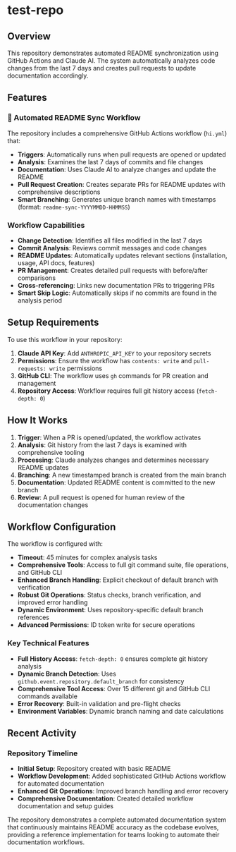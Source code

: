 # test-repo

## Overview

This repository demonstrates automated README synchronization using GitHub Actions and Claude AI. The system automatically analyzes code changes from the last 7 days and creates pull requests to update documentation accordingly.

## Features

### 🤖 Automated README Sync Workflow

The repository includes a comprehensive GitHub Actions workflow (`hi.yml`) that:

- **Triggers**: Automatically runs when pull requests are opened or updated
- **Analysis**: Examines the last 7 days of commits and file changes
- **Documentation**: Uses Claude AI to analyze changes and update the README
- **Pull Request Creation**: Creates separate PRs for README updates with comprehensive descriptions
- **Smart Branching**: Generates unique branch names with timestamps (format: `readme-sync-YYYYMMDD-HHMMSS`)

### Workflow Capabilities

- **Change Detection**: Identifies all files modified in the last 7 days
- **Commit Analysis**: Reviews commit messages and code changes
- **README Updates**: Automatically updates relevant sections (installation, usage, API docs, features)
- **PR Management**: Creates detailed pull requests with before/after comparisons
- **Cross-referencing**: Links new documentation PRs to triggering PRs
- **Smart Skip Logic**: Automatically skips if no commits are found in the analysis period

## Setup Requirements

To use this workflow in your repository:

1. **Claude API Key**: Add `ANTHROPIC_API_KEY` to your repository secrets
2. **Permissions**: Ensure the workflow has `contents: write` and `pull-requests: write` permissions
3. **GitHub CLI**: The workflow uses `gh` commands for PR creation and management
4. **Repository Access**: Workflow requires full git history access (`fetch-depth: 0`)

## How It Works

1. **Trigger**: When a PR is opened/updated, the workflow activates
2. **Analysis**: Git history from the last 7 days is examined with comprehensive tooling
3. **Processing**: Claude analyzes changes and determines necessary README updates
4. **Branching**: A new timestamped branch is created from the main branch
5. **Documentation**: Updated README content is committed to the new branch
6. **Review**: A pull request is opened for human review of the documentation changes

## Workflow Configuration

The workflow is configured with:

- **Timeout**: 45 minutes for complex analysis tasks
- **Comprehensive Tools**: Access to full git command suite, file operations, and GitHub CLI
- **Enhanced Branch Handling**: Explicit checkout of default branch with verification
- **Robust Git Operations**: Status checks, branch verification, and improved error handling
- **Dynamic Environment**: Uses repository-specific default branch references
- **Advanced Permissions**: ID token write for secure operations

### Key Technical Features

- **Full History Access**: `fetch-depth: 0` ensures complete git history analysis
- **Dynamic Branch Detection**: Uses `github.event.repository.default_branch` for consistency
- **Comprehensive Tool Access**: Over 15 different git and GitHub CLI commands available
- **Error Recovery**: Built-in validation and pre-flight checks
- **Environment Variables**: Dynamic branch naming and date calculations

## Recent Activity

### Repository Timeline
- **Initial Setup**: Repository created with basic README
- **Workflow Development**: Added sophisticated GitHub Actions workflow for automated documentation
- **Enhanced Git Operations**: Improved branch handling and error recovery
- **Comprehensive Documentation**: Created detailed workflow documentation and setup guides

The repository demonstrates a complete automated documentation system that continuously maintains README accuracy as the codebase evolves, providing a reference implementation for teams looking to automate their documentation workflows.